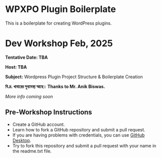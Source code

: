 # WPXPO Plugin Boilerplate

This is a boilerplate for creating WordPress plugins.

# Dev Workshop Feb, 2025
**Tentative Date: TBA**

**Host: TBA**

**Subject:** Wordpress Plugin Project Structure & Boilerplate Creation

**বি.দ্র. খাবারের সুব্যাবস্থা আছে। Thanks to Mr. Anik Biswas.**

_More info coming soon_


## Pre-Workshop Instructions
- Create a GitHub account.
- Learn how to fork a GitHub repository and submit a pull request.
- If you are having problems with credentials, you can use [GitHub Desktop](https://desktop.github.com/download/).
- Try to fork this repository and submit a pull request with your name in the readme.txt file.
